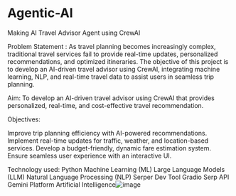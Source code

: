 # Agentic-AI
Making AI Travel Advisor  Agent using CrewAI

Problem Statement :
As travel planning becomes increasingly complex, traditional travel services fail to provide real-time updates, personalized recommendations, and optimized itineraries.
The objective of this project is to develop an AI-driven travel advisor using CrewAI, integrating machine learning, NLP,
and real-time travel data to assist users in seamless trip planning.

Aim:
To develop an AI-driven travel advisor using CrewAI that provides personalized, real-time, and cost-effective travel recommendation.

Objectives:

Improve trip planning efficiency with AI-powered recommendations.
Implement real-time updates for traffic, weather, and location-based services.
Develop a budget-friendly, dynamic fare estimation system.
Ensure seamless user experience with an interactive UI.

Technology used:
Python 
Machine Learning (ML) 
Large Language Models (LLM) 
Natural Language Processing (NLP) 
Serper Dev Tool 
Gradio 
Serp API 
Gemini Platform
Artificial Intelligence![image](https://github.com/user-attachments/assets/6c126ae4-dbc7-4cfc-8f97-b974c20b0b3e)

